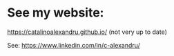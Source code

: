 # See my website:

https://catalinoalexandru.github.io/ (not very up to date)

See: https://www.linkedin.com/in/c-alexandru/
